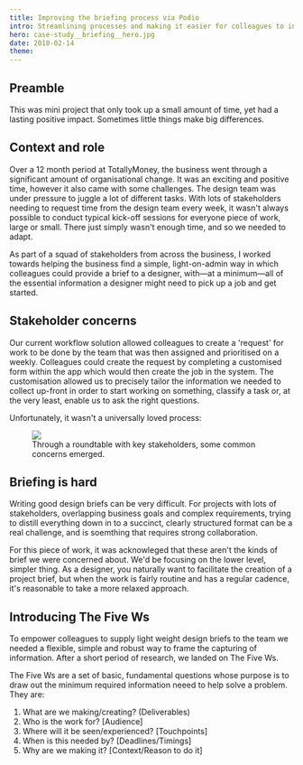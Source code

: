 ```yaml
---
title: Improving the briefing process via Podio
intro: Streamlining processes and making it easier for colleagues to initialise design briefs.
hero: case-study__briefing__hero.jpg
date: 2018-02-14
theme: 
---
```



## Preamble

This was mini project that only took up a small amount of time, yet had a lasting positive impact. Sometimes little things make big differences. 

## Context and role

Over a 12 month period at TotallyMoney, the business went through a significant amount of organisational change. It was an exciting and positive time, however it also came with some challenges. The design team was under pressure to juggle a lot of different tasks. With lots of stakeholders needing to request time from the design team every week, it wasn't always possible to conduct typical kick-off sessions for everyone piece of work, large or small. There just simply wasn't enough time, and so we needed to adapt.

As part of a squad of stakeholders from across the business, I worked towards helping the business find a simple, light-on-admin way in which colleagues could provide a brief to a designer, with—at a minimum—all of the essential information a designer might need to pick up a job and get started. 

## Stakeholder concerns

Our current workflow solution allowed colleagues to create a 'request' for work to be done by the team that was then assigned and prioritised on a weekly. Colleagues could create the request by completing a customised form within the app which would then create the job in the system. The customisation allowed us to precisely tailor the information we needed to collect up-front in order to start working on something, classify a task or, at the very least, enable us to ask the right questions. 

Unfortunately, it wasn't a universally loved process: 

<figure>
	<img src="/_assets/img/case-study__briefing__issues.jpg" />
	<figcaption>Through a roundtable with key stakeholders, some common concerns emerged.</figcaption>
</figure>

## Briefing is hard

Writing good design briefs can be very difficult. For projects with lots of stakeholders, overlapping business goals and complex requirements, trying to distill everything down in to a succinct, clearly structured format can be a real challenge, and is soemthing that requires strong collaboration. 

For this piece of work, it was acknowleged that these aren't the kinds of brief we were concerned about. We'd be focusing on the lower level, simpler thing. As a designer, you naturally want to facilitate the creation of a project brief, but when the work is fairly routine and has a regular cadence, it's reasonable to take a more relaxed approach.

## Introducing The Five Ws 

To empower colleagues to supply light weight design briefs to the team we needed a flexible, simple and robust way to frame the capturing of information. After a short period of research, we landed on The Five Ws. 

The Five Ws are a set of basic, fundamental questions whose purpose is to draw out the minimum required information neeed to help solve a problem. They are:


1. What are we making/creating? (Deliverables)
2. Who is the work for? [Audience]
3. Where will it be seen/experienced? [Touchpoints]
4. When is this needed by? [Deadlines/Timings]
5. Why are we making it? [Context/Reason to do it]